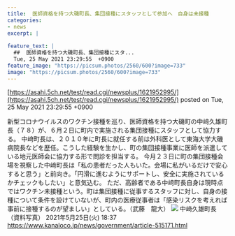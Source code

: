 ```yaml
---
title:  医師資格を持つ大磯町長、集団接種にスタッフとして参加へ　自身は未接種  
categories:
- news
excerpt: |
  
feature_text: |
  ##  医師資格を持つ大磯町長、集団接種にスタ...
  Tue, 25 May 2021 23:29:55  +0900
feature_image: "https://picsum.photos/2560/600?image=733"
image: "https://picsum.photos/2560/600?image=733"
---
```


[https://asahi.5ch.net/test/read.cgi/newsplus/1621952995/](https://asahi.5ch.net/test/read.cgi/newsplus/1621952995/)
posted on Tue, 25 May 2021 23:29:55  +0900

<!--more-->

新型コロナウイルスのワクチン接種を巡り、医師資格を持つ大磯町の中﨑久雄町長（７８）が、６月２日に町内で実施される集団接種にスタッフとして協力する。 中﨑町長は、２０１０年に町長に就任する前は外科医として東海大学大磯病院長などを歴任。こうした経験を生かし、町の集団接種事業に医師を派遣している地元医師会に協力する形で問診を担当する。 今月２３日に町の集団接種会場を視察した中﨑町長は「私の患者だった人もいた。会場に私がいるだけで安心すると思う」と前向き。「円滑に進むようにサポートし、安全に実施されているかチェックもしたい」と意気込む。 ただ、高齢者である中﨑町長自身は現時点ではワクチン未接種という。町は集団接種に従事するスタッフに対し、自身の接種について条件を設けていないが、町内の医療従事者は「感染リスクを考えれば事前に接種するのが望ましい」としている。（武藤　龍大） ![](https://www.kanaloco.jp/sites/default/files/2021-05/%E4%B8%AD%EF%A8%91%E4%B9%85%E9%9B%84%E7%94%BA%E9%95%B7.jpg) 中﨑久雄町長（資料写真） 2021年5月25日(火) 18:37 https://www.kanaloco.jp/news/government/article-515171.html

